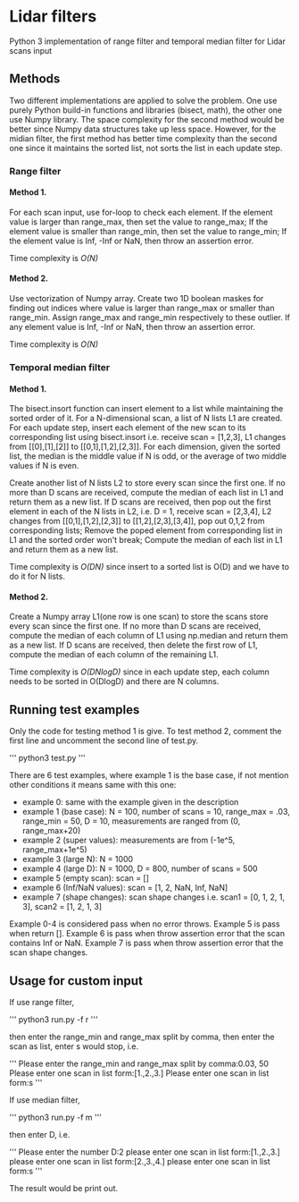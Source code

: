 # Lidar filters
Python 3 implementation of range filter and temporal median filter for Lidar scans input
## Methods
Two different implementations are applied to solve the problem. One use purely Python build-in functions and libraries (bisect, math), the other one use Numpy library. The space complexity for the second method would be better since Numpy data structures take up less space. However, for the midian filter, the first method has better time complexity than the second one since it maintains the sorted list, not sorts the list in each update step.
### Range filter
#### Method 1.
For each scan input, use for-loop to check each element. If the element value is larger than range_max, then set the value to range_max; If the element value is smaller than range_min, then set the value to range_min; If the element value is Inf, -Inf or NaN, then throw an assertion error.

Time complexity is *O(N)*
#### Method 2.
Use vectorization of Numpy array. Create two 1D boolean maskes for finding out indices where value is larger than range_max  or smaller than range_min. Assign range_max and range_min respectively to these outlier. If any element value is Inf, -Inf or NaN, then throw an assertion error.

Time complexity is *O(N)*
### Temporal median filter
#### Method 1.
The bisect.insort function can insert element to a list while maintaining the sorted order of it. For a N-dimensional scan, a list of N lists L1 are created. For each update step, insert each element of the new scan to its corresponding list using bisect.insort i.e. receive scan = [1,2,3], L1 changes from [[0],[1],[2]] to [[0,1],[1,2],[2,3]]. For each dimension, given the sorted list, the median is the middle value if N is odd, or the average of two middle values if N is even. 

Create another list of N lists L2 to store every scan since the first one. If no more than D scans are received, compute the median of each list in L1 and return them as a new list. If D scans are received, then pop out the first element in each of the N lists in L2, i.e. D = 1, receive scan = [2,3,4], L2 changes from [[0,1],[1,2],[2,3]] to [[1,2],[2,3],[3,4]], pop out 0,1,2 from corresponding lists; Remove the poped element from corresponding list in L1 and the sorted order won't break; Compute the median of each list in L1 and return them as a new list.

Time complexity is *O(DN)* since insert to a sorted list is O(D) and we have to do it for N lists.
#### Method 2.
Create a Numpy array L1(one row is one scan) to store the scans store every scan since the first one. If no more than D scans are received, compute the median of each column of L1 using np.median and return them as a new list. If D scans are received, then delete the first row of L1, compute the median of each column of the remaining L1.

Time complexity is *O(DNlogD)* since in each update step, each column needs to be sorted in O(DlogD) and there are N columns.
## Running test examples
Only the code for testing method 1 is give. To test method 2, comment the first line and uncomment the second line of test.py.

'''
python3 test.py
'''

There are 6 test examples, where example 1 is the base case, if not mention other conditions it means same with this one:
* example 0: same with the example given in the description
* example 1 (base case): N = 100, number of scans = 10, range_max = .03, range_min = 50, D = 10, measurements are ranged from (0, range_max+20)
* example 2 (super values): measurements are from (-1e^5, range_max+1e^5)
* example 3 (large N): N = 1000
* example 4 (large D): N = 1000, D = 800, number of scans = 500
* example 5 (empty scan): scan = []
* example 6 (Inf/NaN values): scan = [1, 2, NaN, Inf, NaN]
* example 7 (shape changes): scan shape changes i.e. scan1 = [0, 1, 2, 1, 3], scan2 = [1, 2, 1, 3]

Example 0-4 is considered pass when no error throws. Example 5 is pass when return []. Example 6 is pass when throw assertion error that the scan contains Inf or NaN. Example 7 is pass when throw assertion error that the scan shape changes.
## Usage for custom input
If use range filter,

'''
python3 run.py -f r
'''

then enter the range_min and range_max split by comma, then enter the scan as list, enter s would stop, i.e.

'''
Please enter the range_min and range_max split by comma:0.03, 50        
Please enter one scan in list form:[1.,2.,3.]
Please enter one scan in list form:s
'''

If use median filter,

'''
python3 run.py -f m
'''

then enter D, i.e.

'''
Please enter the number D:2
please enter one scan in list form:[1.,2.,3.]
please enter one scan in list form:[2.,3.,4.]
please enter one scan in list form:s
'''

The result would be print out.

